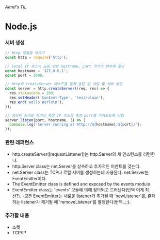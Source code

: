 ###### Aend's TIL

# Node.js

### 서버 생성

```js
// http 모듈을 부르기
const http = require('http');

// local IP 주소와 포트 번호 hostname, port 각각의 변수에 할당 
const hostname = '127.0.0.1';
const port = 3000;

// http의 createServer 매소드를 통해 응답 값 세팅 및 서버 생성
const server = http.createServer((req, res) => {
  res.statusCode = 200;
  res.setHeader('Content-Type', 'text/plain');
  res.end('Hello World\n');
});

// 생성된 서버로 하여금 특정 IP 주소의 특정 port를 지켜보도록 시킴
server.listen(port, hostname, () => {
  console.log(`Server running at http://${hostname}:${port}/`);
});
```

### 관련 레퍼런스
>
- http.createServer([requestListener])는 http.Server의 새 인스턴스를 리턴한다.
- http.Server class는 net.Server를 상속하고 추가적인 이벤트를 갖는다.
- net.Server class는 TCP나 로컬 서버를 생성하는데 사용된다. net.Server는 EventEmitter이다.
- The EventEmitter class is defined and exposed by the events module
- EventEmitter class는 'events' 모듈에 의해 정의되고 드러난다(번역 이게 최선?).
 -모든 EventEmitter는 새로운 listener가 추가될 때 'newListener'를, 존재하는 listener가 제거될 때 'removeListener'를 발행한다(번역..;;).

### 추가할 내용
- 소켓
- TCP/IP